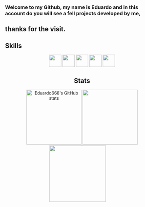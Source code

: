 ### Welcome to my Github, my name is Eduardo and in this account do you will see a fell projects developed by me, 
## thanks for the visit.


## Skills
  <div align="center">
    <img height=40 width=40  src="https://cdn.jsdelivr.net/gh/devicons/devicon/icons/java/java-original.svg" />
    <img height=40 width=40  src="https://spring.io/images/spring-logo-9146a4d3298760c2e7e49595184e1975.svg" />
    <img height=40 width=40  src="https://cdn.jsdelivr.net/gh/devicons/devicon/icons/javascript/javascript-original.svg" />
    <img height=40 width=40  src="https://cdn.jsdelivr.net/gh/devicons/devicon/icons/react/react-original.svg" />
    <img height=40 width=40  src="https://cdn.jsdelivr.net/gh/devicons/devicon/icons/postgresql/postgresql-original.svg" />
    

  
  ## Stats
<div align="center">
    <a href="http://www.github.com/Eduardo668">
    <img height="180rem" src="https://github-readme-stats.vercel.app/api?username=Eduardo668b&show_icons=true&hide=&count_private=true&title_color=6366f1&text_color=ffffff&icon_color=14b8a6&bg_color=101010&hide_border=true&show_icons=true"      alt="Eduardo668's GitHub stats" />
    </a>
    <img height="180rem" src="https://github-readme-stats.vercel.app/api/top-langs/?username=Eduardoo668&hide=html,&title_color=6366f1&text_color=ffffff&icon_color=14b8a6&bg_color=111111&hide_border=true&layout=compact&show_icons=true" />
    <a href="http://www.github.com/Eduardo668">
      <img style="margin-right: 30px;" height="185rem" src="https://github-readme-streak-stats.herokuapp.com/?user=Eduardo668&stroke=f9f9f9&background=111111&ring=6366f1&fire=6366f1&currStreakNum=ffffff&currStreakLabel=6366f1&sideNums=ffffff&sideLabels=ffffff&dates=ffffff&hide_border=true" />
      </a>

</div>
   